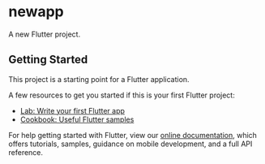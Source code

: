 # newapp

A new Flutter project.

## Getting Started

This project is a starting point for a Flutter application.

A few resources to get you started if this is your first Flutter project:

- [Lab: Write your first Flutter app](https://flutter.dev/docs/get-started/codelab)
- [Cookbook: Useful Flutter samples](https://flutter.dev/docs/cookbook)
  
For help getting started with Flutter, view our
[online documentation](https://flutter.dev/docs), which offers tutorials,
samples, guidance on mobile development, and a full API reference.
